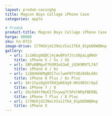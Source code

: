```yaml
---
layout: produk-casinghp
title: Magcon Boys Collage iPhone Case
categories: apple

# Produk
product-title: Magcon Boys Collage iPhone Case
harga: 90000
sku: hn-0723
image-drive: 1lTHUVjd139oLVIaiIfEA_81pbDDWQNnp
gallery:
  - url: 1ciH8zg9QDCjmjAw8PaTJtcU0paLg8Ndr
    title: iPhone 5 / 5s / SE
  - url: 1BPu0BMguF7H3M3oG3wE_jO2K9MXTL7A7
    title: iPhone 6 / 6s
  - url: 1iQO46H6MgBOl7vclwmF8ftUDz8dbL68c
    title: iPhone 6 Plus / 6s Plus
  - url: 16r1tpi8gkSfD4IpK63g9-HH1OKSCrbpI
    title: iPhone 7 / 8
  - url: 1Oz5d4tfWyGI75vywg7CSPolNPpFBERBL
    title: iPhone 7 Plus / 8 Plus
  - url: 1lTHUVjd139oLVIaiIfEA_81pbDDWQNnp
    title: iPhone X
---
```

